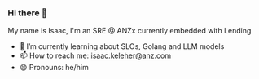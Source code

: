 ### Hi there 👋

My name is Isaac, I'm an SRE @ ANZx currently embedded with Lending

- 🌱 I’m currently learning about SLOs, Golang and LLM models
- 📫 How to reach me: isaac.keleher@anz.com
- 😄 Pronouns: he/him

<!--
**ijkeleher-anz/ijkeleher-anz** is a ✨ _special_ ✨ repository because its `README.md` (this file) appears on your GitHub profile.

Here are some ideas to get you started:

- 🔭 I’m currently working on ...
- 🌱 I’m currently learning ...
- 👯 I’m looking to collaborate on ...
- 🤔 I’m looking for help with ...
- 💬 Ask me about ...
- 📫 How to reach me: ...
- 😄 Pronouns: ...
- ⚡ Fun fact: ...
-->
